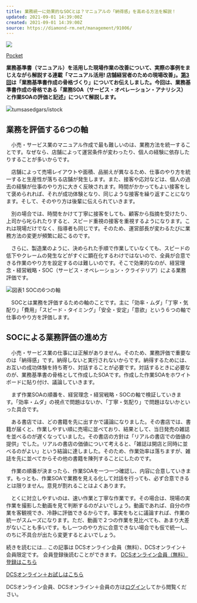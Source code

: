 ```yaml
---
title: 業務統一に効果的なSOCとは？マニュアルの「納得感」を高める方法を解説！
updated: 2021-09-01 14:39:00Z
created: 2021-09-01 14:39:00Z
source: https://diamond-rm.net/management/91006/
---
```


[![](https://b.hatena.ne.jp/images/entry-button/button-only@2x.png)](https://b.hatena.ne.jp/entry/https://diamond-rm.net/management/91006/)

[Pocket](https://getpocket.com/save)

**業務基準書（マニュアル）を活用した現場作業の改善について、実際の事例をまじえながら解説する連載「マニュアル活用! 店舗経営者のための現場改善」。[第3回](https://diamond-rm.net/management/88845/)は「業務基準書作成の骨格づくり」についてお伝えしました。今回は、業務基準書作成の骨格である「業務SOA（サービス・オペレーション・アナリシス）と作業SOAの評価と記述」について解説します。**

![](https://diamond-rm.net/wp-content/uploads/2021/08/iStock-887606138.jpg)tumsasedgars/istock

## **業務を評価する6つの軸**

　小売・サービス業のマニュアル作成で最も難しいのは、業務方法を統一することです。なぜなら、店舗によって運営条件が変わったり、個人の経験に依存したりすることが多いからです。

　店舗によって売場レイアウトや面積、品揃えが異なるため、仕事のやり方を統一すると生産性が落ちる店舗が発生します。また、接客や応対などは、個人の過去の経験が仕事のやり方に大きく反映されます。時間がかかってもよい接客をして褒められれば、それが成功体験となり、同じような接客を繰り返すことになります。そして、そのやり方は後輩に伝えられていきます。

　別の場合では、時間をかけて丁寧に接客をしても、顧客から指摘を受けたり、上司から叱られたりすると、スピード重視の接客を重視するようになります。これは現場だけでなく、指導者も同じです。そのため、運営部長が変わるたびに業務方法の変更が頻繁に起こるのです。

　さらに、製造業のように、決められた手順で作業していなくても、スピードの低下やクレームの発生などがすぐに顕在化するわけではないので、全員が合意できる作業のやり方を設定するのは難しいのです。そこで効果的なのが、経営理念・経営戦略・SOC（サービス・オペレーション・クライテリア）による業務評価です。

![](https://diamond-rm.net/wp-content/uploads/2021/08/a9491d1331a56084ada739cf63c2e2e9.jpg)図表1 SOCの6つの軸

　SOCとは業務を評価するための軸のことです。主に「効率・ムダ」「丁寧・気配り」「費用」「スピード・タイミング」「安全・安定」「意欲」という６つの軸で仕事のやり方を評価します。

## **SOCによる業務評価の進め方**

　小売・サービス業の仕事には正解がありません。そのため、業務評価で重要なのは「納得感」です。納得しないと実行されないからです。納得するためには、お互いの成功体験を持ち寄り、対話することが必要です。対話するときに必要なのが、業務基準書の骨格として作成したSOAです。作成した作業SOAをホワイトボードに貼り付け、議論していきます。

　まず作業SOAの順番を、経営理念・経営戦略・SOCの軸で検証していきます。「効率・ムダ」の視点で問題はないか、「丁寧・気配り」で問題はないかといった具合です。

　ある書店では、どの書籍を先に出すかで議論になりました。その書店では、書籍が届くと、作業しやすい順に売場に並べており、結果として、当日発売の雑誌を並べるのが遅くなっていました。その書店の方針は「リアルの書店での価値の提供」でした。リアルの書店の価値について考えると、「雑誌は開店と同時に並べるのがよい」という結論に達しました。そのため、作業効率は落ちますが、雑誌を先に並べてからその他の書籍を陳列することにしたのです。

　作業の順番が決まったら、作業SOAを一つ一つ確認し、内容に合意していきます。もっとも、作業SOAで業務を見える化して対話を行っても、必ず合意できるとは限りません。意見が割れることはよくあります。

　とくに対立しやすいのは、速い作業と丁寧な作業です。その場合は、現場の実作業を撮影した動画を見て判断するのがよいでしょう。動画であれば、自分の作業を客観視でき、冷静に評価できるからです。事実をもとに議論すれば、作業の統一がスムーズになります。ただ、動画で２つの作業を見比べても、あまり大差がないことも多いです。もし一つのやり方に合意できない場合でも仮で統一し、のちに不具合が出たら変更するとよいでしょう。

続きを読むには…
この記事は DCSオンライン会員（無料）、DCSオンライン＋会員限定です。
会員登録後読むことができます。
[DCSオンライン会員（無料）登録はこちら](https://www.drm-onlinestore.com/entry/kiyaku)

[DCSオンライン＋お試しはこちら](https://pluslp.diamond-rm.net/from_article.php)

DCSオンライン会員、DCSオンライン＋会員の方は[ログイン](https://www.drm-onlinestore.com/mypage/token?sccode=aa75843eb3d450da9a8d709f85e96990&rand=911f525f-f385-a063-6614-e85355cf3f81&reurl=aHR0cHM6Ly9kaWFtb25kLXJtLm5ldC9tYW5hZ2VtZW50LzkxMDA2Lw==)してから閲覧ください。